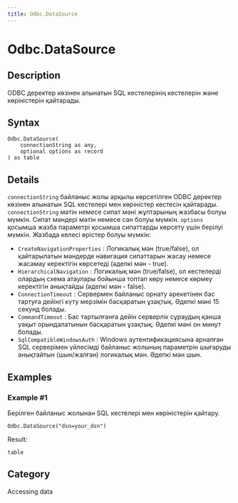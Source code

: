 ```yaml
---
title: Odbc.DataSource
---
```


# Odbc.DataSource


## Description

ODBC деректер көзінен алынатын SQL кестелерінің кестелерін және көріністерін қайтарады. 


## Syntax

```powerquery
Odbc.DataSource(
    connectionString as any,
    optional options as record
) as table
```


## Details

<code>connectionString</code> байланыс жолы арқылы көрсетілген ODBC деректер көзінен алынатын SQL кестелері мен көріністер кестесін қайтарады. <code>connectionString</code> мәтін немесе сипат мәні жұптарының жазбасы болуы мүмкін. Сипат мәндері мәтін немесе сан болуы мүмкін. <code>options</code> қосымша жазба параметрі қосымша сипаттарды көрсету үшін берілуі мүмкін. Жазбада келесі өрістер болуы мүмкін:    <ul><li><code>CreateNavigationProperties</code> : Логикалық мән (true/false), ол қайтарылатын мәндерде навигация сипаттарын жасау немесе жасамау керектігін көрсетеді (әдепкі мән - true).</li><li><code>HierarchicalNavigation</code> : Логикалық мән (true/false), ол кестелерді олардың схема атаулары бойынша топтап көру немесе көрмеу керектігін анықтайды (әдепкі мән - false).</li><li><code>ConnectionTimeout</code> : Сервермен байланыс орнату әрекетінен бас тартуға дейінгі күту мерзімін басқаратын ұзақтық. Әдепкі мәні 15 секунд болады.</li><li><code>CommandTimeout</code> : Бас тартылғанға дейін серверлік сұраудың қанша уақыт орындалатынын басқаратын ұзақтық. Әдепкі мәні он минут болады.</li><li><code>SqlCompatibleWindowsAuth</code> : Windows аутентификациясына арналған SQL серверімен үйлесімді байланыс жолының параметрін шығаруды анықтайтын (шын/жалған) логикалық мән. Әдепкі мән шын.</li></ul>


## Examples

### Example #1 
Берілген байланыс жолынан SQL кестелері мен көріністерін қайтару.
```powerquery
Odbc.DataSource("dsn=your_dsn")
```

Result: 
```powerquery
table
```




## Category
Accessing data
